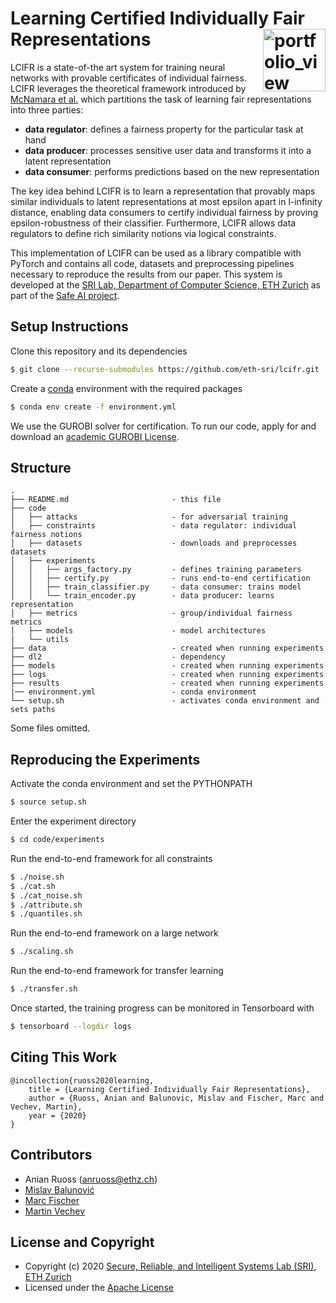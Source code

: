 # Learning Certified Individually Fair Representations <a href="https://www.sri.inf.ethz.ch/"><img width="100" alt="portfolio_view" align="right" src="http://safeai.ethz.ch/img/sri-logo.svg"></a>

LCIFR is a state-of-the art system for training neural networks with
 provable certificates of individual fairness.
LCIFR leverages the theoretical framework introduced by
 [McNamara et al.](https://arxiv.org/abs/1710.04394) which partitions the
 task of learning fair representations into three parties:
- **data regulator**: defines a fairness property for the particular task at
 hand
- **data producer**: processes sensitive user data and transforms it into a
 latent representation
- **data consumer**: performs predictions based on the new representation

The key idea behind LCIFR is to learn a representation that provably maps
 similar individuals to latent representations at most epsilon apart in
 l-infinity distance, enabling data consumers to certify individual fairness by
 proving epsilon-robustness of their classifier.
Furthermore, LCIFR allows data regulators to define rich similarity notions via logical
 constraints.
 
This implementation of LCIFR can be used as a library compatible with
 PyTorch and contains all code, datasets and preprocessing pipelines
  necessary to reproduce the results from our paper.
This system is developed at the
 [SRI Lab, Department of Computer Science, ETH Zurich](https://www.sri.inf.ethz.ch)
 as part of the [Safe AI project](http://safeai.ethz.ch).

## Setup Instructions

Clone this repository and its dependencies
```bash
$ git clone --recurse-submodules https://github.com/eth-sri/lcifr.git
```

Create a [conda](https://www.anaconda.com/distribution/#download-section)
 environment with the required packages
```bash
$ conda env create -f environment.yml
```

We use the GUROBI solver for certification. To run our code, apply for and
 download an [academic GUROBI License](https://www.gurobi.com/academia/academic-program-and-licenses).

## Structure

```
.
├── README.md                       - this file
├── code
│   ├── attacks                     - for adversarial training
│   ├── constraints                 - data regulator: individual fairness notions
│   ├── datasets                    - downloads and preprocesses datasets
│   ├── experiments
│   │   ├── args_factory.py         - defines training parameters
│   │   ├── certify.py              - runs end-to-end certification
│   │   ├── train_classifier.py     - data consumer: trains model
│   │   └── train_encoder.py        - data producer: learns representation
│   ├── metrics                     - group/individual fairness metrics
│   ├── models                      - model architectures
|   └── utils
├── data                            - created when running experiments
├── dl2                             - dependency
├── models                          - created when running experiments
├── logs                            - created when running experiments
├── results                         - created when running experiments
|── environment.yml                 - conda environment
└── setup.sh                        - activates conda environment and sets paths
```

Some files omitted.

## Reproducing the Experiments

Activate the conda environment and set the PYTHONPATH
```bash
$ source setup.sh
```

Enter the experiment directory
```bash
$ cd code/experiments
```

Run the end-to-end framework for all constraints
```bash
$ ./noise.sh
$ ./cat.sh
$ ./cat_noise.sh
$ ./attribute.sh
$ ./quantiles.sh
```

Run the end-to-end framework on a large network
```bash
$ ./scaling.sh
```

Run the end-to-end framework for transfer learning
```bash
$ ./transfer.sh
```

Once started, the training progress can be monitored in Tensorboard with
```bash
$ tensorboard --logdir logs
```

## Citing This Work

```
@incollection{ruoss2020learning,
    title = {Learning Certified Individually Fair Representations},
    author = {Ruoss, Anian and Balunovic, Mislav and Fischer, Marc and Vechev, Martin},
    year = {2020}
}	
```

## Contributors

* Anian Ruoss (anruoss@ethz.ch)
* [Mislav Balunović](https://www.sri.inf.ethz.ch/people/mislav)
* [Marc Fischer](https://www.sri.inf.ethz.ch/people/marc)
* [Martin Vechev](https://www.sri.inf.ethz.ch/people/martin)

## License and Copyright

* Copyright (c) 2020 [Secure, Reliable, and Intelligent Systems Lab (SRI), ETH Zurich](https://www.sri.inf.ethz.ch)
* Licensed under the [Apache License](http://www.apache.org/licenses)
